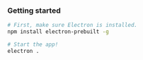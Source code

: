 ### Getting started

```sh
# First, make sure Electron is installed.
npm install electron-prebuilt -g

# Start the app!
electron .
```
